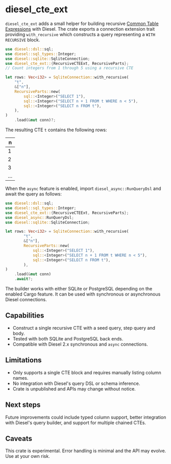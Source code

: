# diesel_cte_ext

`diesel_cte_ext` adds a small helper for building recursive
[Common Table Expressions](https://www.postgresql.org/docs/current/queries-with.html#QUERIES-WITH-RECURSIVE)
with Diesel. The crate exports a connection extension trait providing
`with_recursive` which constructs a query representing a `WITH RECURSIVE` block.

```rust
use diesel::dsl::sql;
use diesel::sql_types::Integer;
use diesel::sqlite::SqliteConnection;
use diesel_cte_ext::{RecursiveCTEExt, RecursiveParts};
// Count integers from 1 through 5 using a recursive CTE

let rows: Vec<i32> = SqliteConnection::with_recursive(
    "t",
    &["n"],
    RecursiveParts::new(
        sql::<Integer>("SELECT 1"),
        sql::<Integer>("SELECT n + 1 FROM t WHERE n < 5"),
        sql::<Integer>("SELECT n FROM t"),
    ),
)
    .load(&mut conn)?;
```

The resulting CTE `t` contains the following rows:

| n |
|---|
| 1 |
| 2 |
| 3 |
| … |

When the `async` feature is enabled, import `diesel_async::RunQueryDsl` and
await the query as follows:

```rust
use diesel::dsl::sql;
use diesel::sql_types::Integer;
use diesel_cte_ext::{RecursiveCTEExt, RecursiveParts};
use diesel_async::RunQueryDsl;
use diesel::sqlite::SqliteConnection;

let rows: Vec<i32> = SqliteConnection::with_recursive(
        "t",
        &["n"],
        RecursiveParts::new(
            sql::<Integer>("SELECT 1"),
            sql::<Integer>("SELECT n + 1 FROM t WHERE n < 5"),
            sql::<Integer>("SELECT n FROM t"),
        ),
)
    .load(&mut conn)
    .await?;
```

The builder works with either SQLite or PostgreSQL depending on the enabled
Cargo feature. It can be used with synchronous or asynchronous Diesel
connections.

## Capabilities

- Construct a single recursive CTE with a seed query, step query and body.
- Tested with both SQLite and PostgreSQL back ends.
- Compatible with Diesel 2.x synchronous and `async` connections.

## Limitations

- Only supports a single CTE block and requires manually listing column names.
- No integration with Diesel's query DSL or schema inference.
- Crate is unpublished and APIs may change without notice.

## Next steps

Future improvements could include typed column support, better integration with
Diesel's query builder, and support for multiple chained CTEs.

## Caveats

This crate is experimental. Error handling is minimal and the API may evolve.
Use at your own risk.
